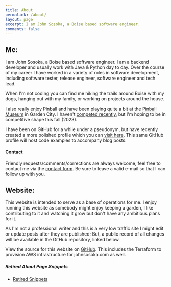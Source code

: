 ```yaml
---
title: About
permalink: /about/
layout: page
excerpt: I am John Sosoka, a Boise based software engineer.
comments: false
---
```


## Me:

I am John Sosoka, a Boise based software engineer. I am a backend developer and usually work 
with Java & Python day to day. Over the course of my career I have worked in a variety of roles in software development,
including software tester, release engineer, software engineer and tech lead.

When I'm not coding you can find me hiking the trails around Boise with my dogs, hanging out with my family, or 
working on projects around the house. 

I also really enjoy Pinball and have been playing quite a bit at the [Pinball Museum](https://idahopinballmuseum.com/)
in Garden City. I haven't [competed recently](https://www.ifpapinball.com/player.php?p=50104#past), but I'm hoping to
be in competitive shape this fall (2023).

I have been on GitHub for a while under a pseudonym, but have recently created a more polished profile which you can 
[visit here](https://github.com/johnsosoka). This same GitHub profile will host code examples to accompany blog posts.

#### Contact

Friendly requests/comments/corrections are always welcome, feel free to contact me via the [contact form](/contact/). 
Be sure to leave a valid e-mail so that I can follow up with you.

## Website:

This website is intended to serve as a base of operations for me. I enjoy running this website as somebody might enjoy 
keeping a garden, I like contributing to it and watching it grow but don't have any ambitious plans for it.

As I'm not a professional writer and this is a very low traffic site I might edit or update posts after they are 
published; But, a public record of all changes will be available in the GitHub repository, linked below.

View the source for this website on [GitHub](https://github.com/johnsosoka/jscom-blog). This includes the
Terraform to provision AWS infrastructure for johnsosoka.com as well.

##### Retired About Page Snippets

* [Retired Snippets](/retired/about/)

